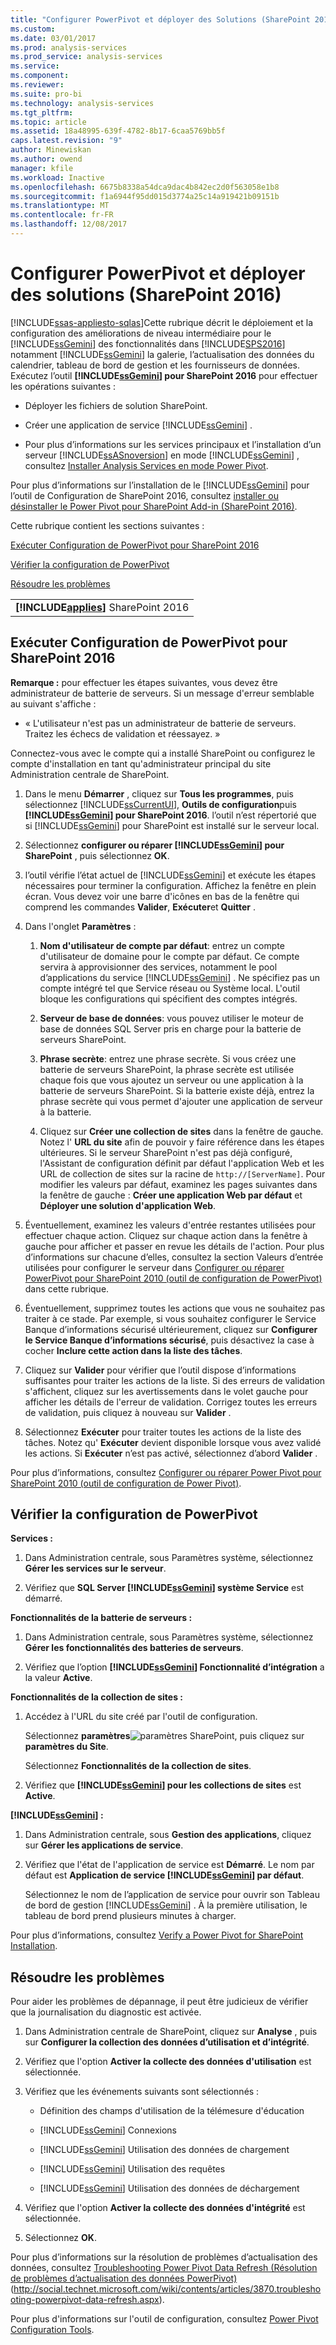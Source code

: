 ```yaml
---
title: "Configurer PowerPivot et déployer des Solutions (SharePoint 2016) | Documents Microsoft"
ms.custom: 
ms.date: 03/01/2017
ms.prod: analysis-services
ms.prod_service: analysis-services
ms.service: 
ms.component: 
ms.reviewer: 
ms.suite: pro-bi
ms.technology: analysis-services
ms.tgt_pltfrm: 
ms.topic: article
ms.assetid: 18a48995-639f-4782-8b17-6caa5769bb5f
caps.latest.revision: "9"
author: Minewiskan
ms.author: owend
manager: kfile
ms.workload: Inactive
ms.openlocfilehash: 6675b8338a54dca9dac4b842ec2d0f563058e1b8
ms.sourcegitcommit: f1a6944f95dd015d3774a25c14a919421b09151b
ms.translationtype: MT
ms.contentlocale: fr-FR
ms.lasthandoff: 12/08/2017
---
```

# <a name="configure-power-pivot-and-deploy-solutions-sharepoint-2016"></a>Configurer PowerPivot et déployer des solutions (SharePoint 2016)
[!INCLUDE[ssas-appliesto-sqlas](../../../includes/ssas-appliesto-sqlas.md)]Cette rubrique décrit le déploiement et la configuration des améliorations de niveau intermédiaire pour le [!INCLUDE[ssGemini](../../../includes/ssgemini-md.md)] des fonctionnalités dans [!INCLUDE[SPS2016](../../../includes/sps2016-md.md)] notamment [!INCLUDE[ssGemini](../../../includes/ssgemini-md.md)] la galerie, l’actualisation des données du calendrier, tableau de bord de gestion et les fournisseurs de données. Exécutez l’outil **[!INCLUDE[ssGemini](../../../includes/ssgemini-md.md)] pour SharePoint 2016** pour effectuer les opérations suivantes :  
  
-   Déployer les fichiers de solution SharePoint.  
  
-   Créer une application de service [!INCLUDE[ssGemini](../../../includes/ssgemini-md.md)] .  
  
-   Pour plus d’informations sur les services principaux et l’installation d’un serveur [!INCLUDE[ssASnoversion](../../../includes/ssasnoversion-md.md)] en mode [!INCLUDE[ssGemini](../../../includes/ssgemini-md.md)] , consultez [Installer Analysis Services en mode Power Pivot](../../../analysis-services/instances/install-windows/install-analysis-services-in-power-pivot-mode.md).  
  
 Pour plus d’informations sur l’installation de le [!INCLUDE[ssGemini](../../../includes/ssgemini-md.md)] pour l’outil de Configuration de SharePoint 2016, consultez [installer ou désinstaller le Power Pivot pour SharePoint Add-in (SharePoint 2016)](../../../analysis-services/instances/install-windows/install-or-uninstall-the-power-pivot-for-sharepoint-add-in-sharepoint-2016.md).  
  
 Cette rubrique contient les sections suivantes :  
  
 [Exécuter Configuration de PowerPivot pour SharePoint 2016](#bkmk_run_configuration_tool)  
  
 [Vérifier la configuration de PowerPivot](#bkmk_verify_powerpivot)  
  
 [Résoudre les problèmes](#bkmk_troubleshoot_issues)  
  
||  
|-|  
|**[!INCLUDE[applies](../../../includes/applies-md.md)]**  SharePoint 2016|  
  
##  <a name="bkmk_run_configuration_tool"></a> Exécuter Configuration de PowerPivot pour SharePoint 2016  
 **Remarque :** pour effectuer les étapes suivantes, vous devez être administrateur de batterie de serveurs. Si un message d'erreur semblable au suivant s'affiche :  
  
-   « L'utilisateur n'est pas un administrateur de batterie de serveurs. Traitez les échecs de validation et réessayez. »  
  
 Connectez-vous avec le compte qui a installé SharePoint ou configurez le compte d'installation en tant qu'administrateur principal du site Administration centrale de SharePoint.  
  
1.  Dans le menu **Démarrer** , cliquez sur **Tous les programmes**, puis sélectionnez [!INCLUDE[ssCurrentUI](../../../includes/sscurrentui-md.md)], **Outils de configuration**puis **[!INCLUDE[ssGemini](../../../includes/ssgemini-md.md)] pour SharePoint 2016**. l’outil n’est répertorié que si [!INCLUDE[ssGemini](../../../includes/ssgemini-md.md)] pour SharePoint est installé sur le serveur local.  
  
2.  Sélectionnez **configurer ou réparer [!INCLUDE[ssGemini](../../../includes/ssgemini-md.md)] pour SharePoint** , puis sélectionnez **OK**.  
  
3.  l’outil vérifie l’état actuel de [!INCLUDE[ssGemini](../../../includes/ssgemini-md.md)] et exécute les étapes nécessaires pour terminer la configuration. Affichez la fenêtre en plein écran. Vous devez voir une barre d'icônes en bas de la fenêtre qui comprend les commandes **Valider**, **Exécuter**et **Quitter** .  
  
4.  Dans l'onglet **Paramètres** :  
  
    1.  **Nom d'utilisateur de compte par défaut**: entrez un compte d'utilisateur de domaine pour le compte par défaut. Ce compte servira à approvisionner des services, notamment le pool d’applications du service [!INCLUDE[ssGemini](../../../includes/ssgemini-md.md)] . Ne spécifiez pas un compte intégré tel que Service réseau ou Système local. L'outil bloque les configurations qui spécifient des comptes intégrés.  
  
    2.  **Serveur de base de données**: vous pouvez utiliser le moteur de base de données SQL Server pris en charge pour la batterie de serveurs SharePoint.  
  
    3.  **Phrase secrète**: entrez une phrase secrète. Si vous créez une batterie de serveurs SharePoint, la phrase secrète est utilisée chaque fois que vous ajoutez un serveur ou une application à la batterie de serveurs SharePoint. Si la batterie existe déjà, entrez la phrase secrète qui vous permet d'ajouter une application de serveur à la batterie.  
  
    4.  Cliquez sur **Créer une collection de sites** dans la fenêtre de gauche. Notez l' **URL du site** afin de pouvoir y faire référence dans les étapes ultérieures. Si le serveur SharePoint n'est pas déjà configuré, l'Assistant de configuration définit par défaut l'application Web et les URL de collection de sites sur la racine de `http://[ServerName]`. Pour modifier les valeurs par défaut, examinez les pages suivantes dans la fenêtre de gauche : **Créer une application Web par défaut** et **Déployer une solution d'application Web**.  
  
5.  Éventuellement, examinez les valeurs d'entrée restantes utilisées pour effectuer chaque action. Cliquez sur chaque action dans la fenêtre à gauche pour afficher et passer en revue les détails de l'action. Pour plus d’informations sur chacune d’elles, consultez la section Valeurs d’entrée utilisées pour configurer le serveur dans [Configurer ou réparer PowerPivot pour SharePoint 2010 (outil de configuration de PowerPivot)](http://msdn.microsoft.com/en-us/d61f49c5-efaa-4455-98f2-8c293fa50046) dans cette rubrique.  
  
6.  Éventuellement, supprimez toutes les actions que vous ne souhaitez pas traiter à ce stade. Par exemple, si vous souhaitez configurer le Service Banque d’informations sécurisé ultérieurement, cliquez sur **Configurer le Service Banque d’informations sécurisé**, puis désactivez la case à cocher **Inclure cette action dans la liste des tâches**.  
  
7.  Cliquez sur **Valider** pour vérifier que l’outil dispose d’informations suffisantes pour traiter les actions de la liste. Si des erreurs de validation s'affichent, cliquez sur les avertissements dans le volet gauche pour afficher les détails de l'erreur de validation. Corrigez toutes les erreurs de validation, puis cliquez à nouveau sur **Valider** .  
  
8.  Sélectionnez **Exécuter** pour traiter toutes les actions de la liste des tâches. Notez qu' **Exécuter** devient disponible lorsque vous avez validé les actions. Si **Exécuter** n’est pas activé, sélectionnez d’abord **Valider** .  
  
 Pour plus d’informations, consultez [Configurer ou réparer Power Pivot pour SharePoint 2010 (outil de configuration de Power Pivot)](http://msdn.microsoft.com/en-us/d61f49c5-efaa-4455-98f2-8c293fa50046).  
  
##  <a name="bkmk_verify_powerpivot"></a> Vérifier la configuration de PowerPivot  
 **Services :**  
  
1.  Dans Administration centrale, sous Paramètres système, sélectionnez **Gérer les services sur le serveur**.  
  
2.  Vérifiez que **SQL Server [!INCLUDE[ssGemini](../../../includes/ssgemini-md.md)] système Service** est démarré.  
  
 **Fonctionnalités de la batterie de serveurs :**  
  
1.  Dans Administration centrale, sous Paramètres système, sélectionnez **Gérer les fonctionnalités des batteries de serveurs**.  
  
2.  Vérifiez que l’option **[!INCLUDE[ssGemini](../../../includes/ssgemini-md.md)] Fonctionnalité d’intégration** a la valeur **Active**.  
  
 **Fonctionnalités de la collection de sites :**  
  
1.  Accédez à l'URL du site créé par l'outil de configuration.  
  
     Sélectionnez **paramètres**![paramètres SharePoint](../../../analysis-services/media/as-sharepoint2013-settings-gear.gif "paramètres SharePoint"), puis cliquez sur **paramètres du Site**.  
  
     Sélectionnez **Fonctionnalités de la collection de sites**.  
  
2.  Vérifiez que **[!INCLUDE[ssGemini](../../../includes/ssgemini-md.md)] pour les collections de sites** est **Active**.  
  
 **[!INCLUDE[ssGemini](../../../includes/ssgemini-md.md)] :**  
  
1.  Dans Administration centrale, sous **Gestion des applications**, cliquez sur **Gérer les applications de service**.  
  
2.  Vérifiez que l'état de l'application de service est **Démarré**. Le nom par défaut est **Application de service [!INCLUDE[ssGemini](../../../includes/ssgemini-md.md)] par défaut**.  
  
     Sélectionnez le nom de l’application de service pour ouvrir son Tableau de bord de gestion [!INCLUDE[ssGemini](../../../includes/ssgemini-md.md)] . À la première utilisation, le tableau de bord prend plusieurs minutes à charger.  
  
 Pour plus d’informations, consultez [Verify a Power Pivot for SharePoint Installation](../../../analysis-services/instances/install-windows/verify-a-power-pivot-for-sharepoint-installation.md).  
  
##  <a name="bkmk_troubleshoot_issues"></a> Résoudre les problèmes  
 Pour aider les problèmes de dépannage, il peut être judicieux de vérifier que la journalisation du diagnostic est activée.  
  
1.  Dans Administration centrale de SharePoint, cliquez sur **Analyse** , puis sur **Configurer la collection des données d’utilisation et d’intégrité**.  
  
2.  Vérifiez que l'option **Activer la collecte des données d'utilisation** est sélectionnée.  
  
3.  Vérifiez que les événements suivants sont sélectionnés :  
  
    -   Définition des champs d'utilisation de la télémesure d'éducation  
  
    -   [!INCLUDE[ssGemini](../../../includes/ssgemini-md.md)] Connexions  
  
    -   [!INCLUDE[ssGemini](../../../includes/ssgemini-md.md)] Utilisation des données de chargement  
  
    -   [!INCLUDE[ssGemini](../../../includes/ssgemini-md.md)] Utilisation des requêtes  
  
    -   [!INCLUDE[ssGemini](../../../includes/ssgemini-md.md)] Utilisation des données de déchargement  
  
4.  Vérifiez que l'option **Activer la collecte des données d'intégrité** est sélectionnée.  
  
5.  Sélectionnez **OK**.  
  
 Pour plus d’informations sur la résolution de problèmes d’actualisation des données, consultez [Troubleshooting Power Pivot Data Refresh (Résolution de problèmes d’actualisation des données PowerPivot)](http://social.technet.microsoft.com/wiki/contents/articles/3870.troubleshooting-powerpivot-data-refresh.aspx) (http://social.technet.microsoft.com/wiki/contents/articles/3870.troubleshooting-powerpivot-data-refresh.aspx).  
  
 Pour plus d'informations sur l'outil de configuration, consultez [Power Pivot Configuration Tools](../../../analysis-services/power-pivot-sharepoint/power-pivot-configuration-tools.md).  
  
  
